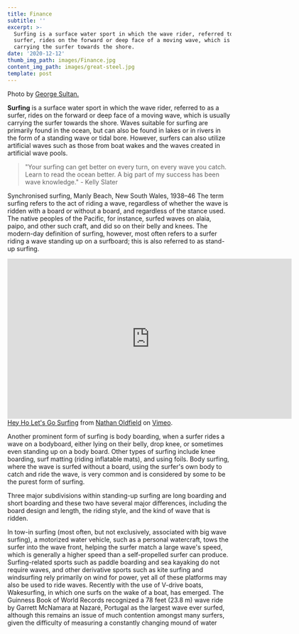 ```yaml
---
title: Finance
subtitle: ''
excerpt: >-
  Surfing is a surface water sport in which the wave rider, referred to as a
  surfer, rides on the forward or deep face of a moving wave, which is usually
  carrying the surfer towards the shore.
date: '2020-12-12'
thumb_img_path: images/Finance.jpg
content_img_path: images/great-steel.jpg
template: post
---
```


Photo by [George Sultan.](https://www.pexels.com/photo/three-person-about-to-surf-1768784/)

**Surfing** is a surface water sport in which the wave rider, referred to as a surfer, rides on the forward or deep face of a moving wave, which is usually carrying the surfer towards the shore. Waves suitable for surfing are primarily found in the ocean, but can also be found in lakes or in rivers in the form of a standing wave or tidal bore. However, surfers can also utilize artificial waves such as those from boat wakes and the waves created in artificial wave pools.

>"Your surfing can get better on every turn, on every wave you catch. Learn to read the ocean better. A big part of my success has been wave knowledge." - Kelly Slater

Synchronised surfing, Manly Beach, New South Wales, 1938–46 The term surfing refers to the act of riding a wave, regardless of whether the wave is ridden with a board or without a board, and regardless of the stance used. The native peoples of the Pacific, for instance, surfed waves on alaia, paipo, and other such craft, and did so on their belly and knees. The modern-day definition of surfing, however, most often refers to a surfer riding a wave standing up on a surfboard; this is also referred to as stand-up surfing.

<iframe src="https://player.vimeo.com/video/31830780" width="640" height="360" frameborder="0" webkitallowfullscreen mozallowfullscreen allowfullscreen></iframe>
<a href="https://vimeo.com/31830780">Hey Ho Let&#039;s Go Surfing</a> from <a href="https://vimeo.com/nathanoldfield">Nathan Oldfield</a> on <a href="https://vimeo.com">Vimeo</a>.

Another prominent form of surfing is body boarding, when a surfer rides a wave on a bodyboard, either lying on their belly, drop knee, or sometimes even standing up on a body board. Other types of surfing include knee boarding, surf matting (riding inflatable mats), and using foils. Body surfing, where the wave is surfed without a board, using the surfer's own body to catch and ride the wave, is very common and is considered by some to be the purest form of surfing.

Three major subdivisions within standing-up surfing are long boarding and short boarding and these two have several major differences, including the board design and length, the riding style, and the kind of wave that is ridden.

In tow-in surfing (most often, but not exclusively, associated with big wave surfing), a motorized water vehicle, such as a personal watercraft, tows the surfer into the wave front, helping the surfer match a large wave's speed, which is generally a higher speed than a self-propelled surfer can produce. Surfing-related sports such as paddle boarding and sea kayaking do not require waves, and other derivative sports such as kite surfing and windsurfing rely primarily on wind for power, yet all of these platforms may also be used to ride waves. Recently with the use of V-drive boats, Wakesurfing, in which one surfs on the wake of a boat, has emerged. The Guinness Book of World Records recognized a 78 feet (23.8 m) wave ride by Garrett McNamara at Nazaré, Portugal as the largest wave ever surfed, although this remains an issue of much contention amongst many surfers, given the difficulty of measuring a constantly changing mound of water
